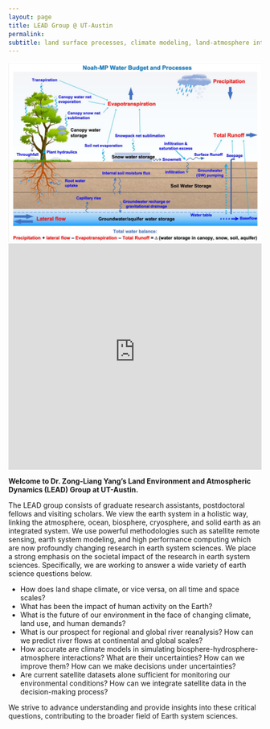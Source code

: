 ```yaml
---
layout: page
title: LEAD Group @ UT-Austin
permalink: 
subtitle: land surface processes, climate modeling, land-atmosphere interaction, hydroclimatology, hydrometeorology
---
```


<img src="img/LEAD.jpg" width="820" align="center"/>

<div style="display: flex; justify-content: center;">
    <iframe width="800" height="450" src="https://www.youtube-nocookie.com/embed/e5cz3WhE_NI?si=vAySsQE4cTpka1Cs&amp;controls=0" title="YouTube video player" frameborder="0" allow="accelerometer; autoplay; clipboard-write; encrypted-media; gyroscope; picture-in-picture; web-share" referrerpolicy="strict-origin-when-cross-origin" allowfullscreen></iframe>
</div>

<!--<div style="text-align: center;">
    <iframe width="800" height="450" src="https://www.youtube-nocookie.com/embed/e5cz3WhE_NI?si=vAySsQE4cTpka1Cs&amp;controls=0" title="YouTube video player" frameborder="0" allow="accelerometer; autoplay; clipboard-write; encrypted-media; gyroscope; picture-in-picture; web-share" referrerpolicy="strict-origin-when-cross-origin" allowfullscreen></iframe>
</div>
-->

<Strong>Welcome to Dr. Zong-Liang Yang’s Land Environment and Atmospheric Dynamics (LEAD) Group at UT-Austin.</Strong>

<!--<Strong>考虑在这页放个or embed一个（ref https://water.egr.msu.edu/）背景图片or视频（视频更好），上面文字写LEAD group @ UT Austin. 然后其他文字往下滑才看到</Strong>-->

The LEAD group consists of graduate research assistants, postdoctoral fellows and visiting scholars. We view the earth system in a holistic way, linking the atmosphere, ocean, biosphere, cryosphere, and solid earth as an integrated system. We use powerful methodologies such as satellite remote sensing, earth system modeling, and high performance computing which are now profoundly changing research in earth system sciences. We place a strong emphasis on the societal impact of the research in earth system sciences. Specifically, we are working to answer a wide variety of earth science questions below.

- How does land shape climate, or vice versa, on all time and space scales?
- What has been the impact of human activity on the Earth?
- What is the future of our environment in the face of changing climate, land use, and human demands?
- What is our prospect for regional and global river reanalysis? How can we predict river flows at continental and global scales?
- How accurate are climate models in simulating biosphere-hydrosphere-atmosphere interactions? What are their uncertainties? How can we improve them? How can we make decisions under uncertainties?
- Are current satellite datasets alone sufficient for monitoring our environmental conditions? How can we integrate satellite data in the decision-making process?

We strive to advance understanding and provide insights into these critical questions, contributing to the broader field of Earth system sciences.

<!--<h2><a href="https://lead-utexas.github.io/about/contact">Contact/Inquiries</a></h2>-->
